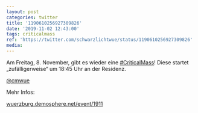 ```yaml
---
layout: post
categories: twitter
title: '1190610256927309826'
date: '2019-11-02 12:43:00'
tags: criticalmass
ref: 'https://twitter.com/schwarzlichtwue/status/1190610256927309826'
media:
---
```

Am Freitag, 8. November, gibt es wieder eine [#CriticalMass](/t/criticalmass)! Diese startet „zufälligerweise“ um 18:45 Uhr an der Residenz.



[@cmwue](https://twitter.com/cmwue)



Mehr Infos:

[wuerzburg.demosphere.net/event/1911](https://wuerzburg.demosphere.net/event/1911)